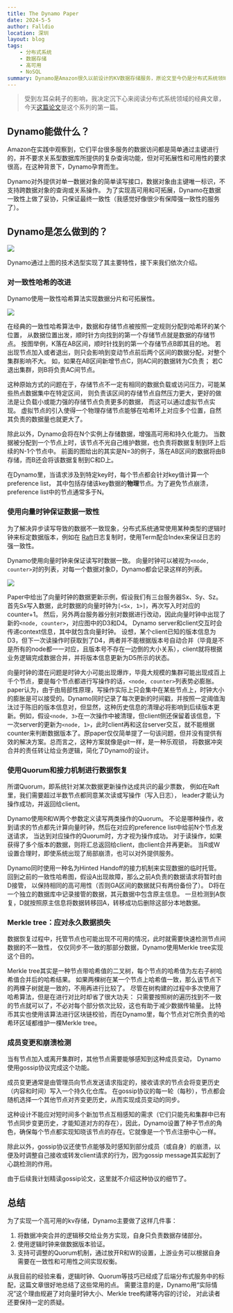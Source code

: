 ```yaml
---
title: The Dynamo Paper
date: 2024-5-5
author: Falldio
location: 深圳
layout: blog
tags: 
    - 分布式系统
    - 数据存储
    - 高可用
    - NoSQL
summary: Dynamo是Amazon很久以前设计的KV数据存储服务，原论文至今仍是分布式系统领域内的经典，其特性是能够对写操作保持高可用。本文是我对Dynamo论文的个人学习笔记。
---
```


> 受到左耳朵耗子的影响，我决定沉下心来阅读分布式系统领域的经典文章，今天[这篇论文](https://www.allthingsdistributed.com/files/amazon-dynamo-sosp2007.pdf)是这个系列的第一篇。

## Dynamo能做什么？

Amazon在实践中观察到，它们平台很多服务的数据访问都是简单通过主键进行的，并不要求关系型数据库所提供的复杂查询功能，但对可拓展性和可用性的要求很高，在这种背景下，Dynamo孕育而生。

Dynamo对外提供对单一数据对象的简单读写接口，数据对象由主键唯一标识，不支持跨数据对象的查询或关系操作。
为了实现高可用和可拓展，Dynamo在数据一致性上做了妥协，只保证最终一致性（我感觉好像很少有保障强一致性的服务了）。

## Dynamo是怎么做到的？

![](https://raw.githubusercontent.com/Falldio/pics/main/img/202405051748028.png)

Dynamo通过上图的技术选型实现了其主要特性，接下来我们依次介绍。

### 对一致性哈希的改进

Dynamo使用一致性哈希算法实现数据分片和可拓展性。

![](https://raw.githubusercontent.com/Falldio/pics/main/img/202405051757227.png)

在经典的一致性哈希算法中，数据和存储节点被按照一定规则分配到哈希环的某个位置，
从数据位置出发，顺时针方向找到的第一个存储节点就是数据的存储节点。
按图举例，K落在AB区间，顺时针找到的第一个存储节点B即其目的地。
若出现节点加入或者退出，则只会影响到变动节点前后两个区间的数据分配，对整个集群影响不大。
如，如果在AB区间新增节点C，则AC间的数据转为C负责；
若C退出集群，则B将负责AC间节点。

这种原始方式的问题在于，存储节点不一定有相同的数据负载或访问压力，可能某些热点数据集中在特定区间，
则负责该区间的存储节点自然压力更大，更好的做法是让负载小或能力强的存储节点负责更多的数据，
而这可以通过虚拟节点实现。
虚拟节点的引入使得一个物理存储节点能够在哈希环上对应多个位置，自然其负责的数据量也就更大了。

除此以外，Dynamo会将在N个实例上存储数据，增强高可用和持久化能力。
当数据被分配到一个节点上时，该节点不光自己维护数据，也负责将数据复制到环上后续的N-1个节点中。
前面的图给出的其实是N=3的例子，落在AB区间的数据将由B存储，而B还会将该数据复制到C和D上。

在Dynamo里，当请求涉及到特定key时，每个节点都会针对key值计算一个preference list，
其中包括存储该key数据的**物理**节点。为了避免节点崩溃，preference list中的节点通常多于N。

### 使用向量时钟保证数据一致性

为了解决异步读写导致的数据不一致现象，分布式系统通常使用某种类型的逻辑时钟来标定数据版本，例如在
[Raft](https://falldio.github.io/blog/2023/2023-8-6-Raft%E7%AE%97%E6%B3%95%E5%AE%9E%E7%8E%B0.html)日志复制时，使用Term配合Index来保证日志的强一致性。

Dynamo使用向量时钟来保证读写时数据一致。
向量时钟可以被视为`<node, counter>`对的列表，对每一个数据对象D，Dynamo都会记录这样的列表。

![](https://raw.githubusercontent.com/Falldio/pics/main/img/202405181816099.png)

Paper中给出了向量时钟的数据更新示例，假设我们有三台服务器Sx、Sy、Sz。
首先Sx写入数据，此时数据的向量时钟为`[<Sx, 1>]`，再次写入时对应的counter+1。
然后，另外两台服务器分别对数据进行改动，因此向量时钟中出现了新的`<node, counter>`，对应图中的D3和D4。
Dynamo server和client交互时会传递context信息，其中就包含向量时钟。
设想，某个client已知的版本信息为D3，但下一次读操作时获取到了D4，两者并不能根据版本号自动合并（毕竟是不是所有的node都一一对应，且版本号不存在一边倒的大小关系），client就将根据业务逻辑完成数据合并，并将版本信息更新为D5所示的状态。

向量时钟的潜在问题是时钟大小可能出现爆炸，毕竟大规模的集群可能出现成百上千个节点，要是每个节点都进行写操作的话，`<node, counter>`列表势必膨胀。paper认为，由于由局部性原理，写操作实际上只会集中在某些节点上，时钟大小的膨胀是可以接受的。Dynamo同时记录了每次更新的时间戳，并按照一定阈值淘汰过于陈旧的版本信息对，但显然，这种历史信息的清理必将影响到后续版本更新。例如，假设`<node, 3>`在一次操作中被清理，但client侧还保留着该信息，下一次server的更新为`<node, 1>`，此时client再和这台server交互，就不能根据counter来判断数据版本了。原paper仅仅简单提了一句该问题，但并没有提供有效的解决方案。总而言之，这种方案就像是git一样，是一种乐观锁，
将数据冲突合并的责任转让给业务逻辑，简化了Dynamo的设计。

### 使用Quorum和接力机制进行数据恢复

所谓Quorum，即系统针对某次数据更新操作达成共识的最少票数，
例如在Raft里，我们需要超过半数节点都同意某次读或写操作（写入日志），
leader才能认为操作成功，并返回给client。

Dynamo使用R和W两个参数定义读写两类操作的Quorum。
不论是哪种操作，收到请求的节点都先计算向量时钟，然后在对应的preference list中给前N个节点发送请求，
当达到对应操作的Quorum时，方才视为操作成功。
对于读操作，如果获得了多个版本的数据，则将汇总返回给client，由client合并再更新。
当R或W设置合理时，即使系统出现了局部崩溃，也可以对外提供服务。

Dynamo同时使用一种名为Hinted Handoff的接力机制来实现数据的临时托管。
回到之前的一致性哈希图，假设A出现故障，那么之前A负责的数据请求将暂时由D接管，
以保持相同的高可用性（否则GA区间的数据就只有两份备份了）。
D将在一个独立的数据库中记录接管的数据，其元数据中包含原主信息。
一旦检测到A恢复，D就按照原主信息将数据转移回A，转移成功后删除这部分本地数据。

### Merkle tree：应对永久数据损失

数据恢复过程中，托管节点也可能出现不可用的情况，此时就需要快速检测节点间数据的不一致性，
仅仅同步不一致的那部分数据，Dynamo使用Merkle tree实现这个目的。

Merkle tree其实是一种节点带哈希值的二叉树，每个节点的哈希值为左右子树哈希值合并后的哈希结果。
如果两棵树在某一个节点上哈希值一致，那么该节点下的两棵子树就是一致的，不用再进行比较了。
尽管在树构建的过程中多次使用了哈希算法，但是在进行对比时却省了很大功夫：
只需要按照树的遍历找到不一致的节点就可以了，不必对每个部分依次比较，这也有助于减少数据传输量。
比特币其实也使用该算法进行区块链校验，而在Dynamo里，每个节点对它所负责的哈希环区域都维护一棵Merkle tree。

### 成员变更和崩溃检测

当有节点加入或离开集群时，其他节点需要能够感知到这种成员变动，
Dynamo使用gossip协议完成这个功能。

成员变更通常是由管理员向节点发送请求指定的，接收请求的节点会将变更历史（内容和时间）写入一个持久化仓库。
在gossip协议的每一轮（每秒），节点都会随机选择一个其他节点对齐变更历史，从而实现成员变动的同步。

这种设计不能应对短时间多个新加节点互相感知的需求（它们只能先和集群中已有节点同步变更历史，才能知道对方的存在），因此，Dynamo设置了种子节点的角色，确保每个节点都实现知晓该节点的存在。它就像是一个节点注册中心一样。

除此以外，gossip协议还使节点能够及时感知到部分成员（或自身）的崩溃，以便及时调整自己接收或转发client请求的行为，因为gossip message其实起到了心跳检测的作用。

由于后续我计划精读gossip论文，这里就不介绍这种协议的细节了。

## 总结

为了实现一个高可用的kv存储，Dynamo主要做了这样几件事：

1. 将数据冲突合并的逻辑移交给业务方实现，自身只负责数据存储部分。
2. 使用逻辑时钟来做数据版本验证。
3. 支持可调整的Quorum机制，通过放开R和W的设置，上游业务可以根据自身需要在一致性和可用性之间实现权衡。

从我目前的经验来看，逻辑时钟、Quorum等技巧已经成了后端分布式服务中的标配，这篇文章很好地总结了这些常用的点。
需要注意的是，Dynamo用“实际情况”这个理由规避了对向量时钟大小、Merkle tree构建等内容的讨论，
对此读者还要保持一定的质疑。